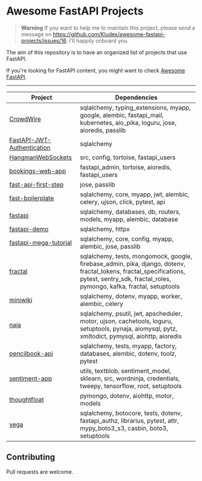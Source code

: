 # Awesome FastAPI Projects

> **Warning**
> If you want to help me to maintain this project, please send a message on https://github.com/Kludex/awesome-fastapi-projects/issues/16.
> I'll happily onboard you.

The aim of this repository is to have an organized list of projects that use FastAPI.

If you're looking for FastAPI content, you might want to check [Awesome FastAPI](https://github.com/mjhea0/awesome-fastapi).

---


|                                        Project                                        |                                                                                       Dependencies                                                                                       |
|---------------------------------------------------------------------------------------|------------------------------------------------------------------------------------------------------------------------------------------------------------------------------------------|
|[CrowdWire](https://github.com/Crowd-Wire/CrowdWire )                                  |sqlalchemy, typing_extensions, myapp, google, alembic, fastapi_mail, kubernetes, aio_pika, loguru, jose, aioredis, passlib                                                                |
|[FastAPI-JWT-Authentication](https://github.com/MurrayCode/FastAPI-JWT-Authentication )|sqlalchemy                                                                                                                                                                                |
|[HangmanWebSockets](https://github.com/LucianDeveloper/HangmanWebSockets )             |src, config, tortoise, fastapi_users                                                                                                                                                      |
|[bookings-web-app](https://github.com/e-kondr01/bookings-web-app )                     |fastapi_admin, tortoise, aioredis, fastapi_users                                                                                                                                          |
|[fast-api-first-step](https://github.com/Nasir1004/fast-api-first-step )               |jose, passlib                                                                                                                                                                             |
|[fast-boilerplate](https://github.com/kamoloff/fast-boilerplate )                      |sqlalchemy, core, myapp, jwt, alembic, celery, ujson, click, pytest, api                                                                                                                  |
|[fastapi](https://github.com/ericsouza/fastapi-demo )                                  |sqlalchemy, databases, db, routers, models, myapp, alembic, database                                                                                                                      |
|[fastapi-demo](https://github.com/ericsouza/fastapi-demo )                             |sqlalchemy, httpx                                                                                                                                                                         |
|[fastapi-mega-tutorial](https://github.com/pace-noge/fastapi-mega-tutorial )           |sqlalchemy, core, config, myapp, alembic, jose, passlib                                                                                                                                   |
|[fractal](https://github.com/douwevandermeij/fractal )                                 |sqlalchemy, tests, mongomock, google, firebase_admin, pika, django, dotenv, fractal_tokens, fractal_specifications, pytest, sentry_sdk, fractal_roles, pymongo, kafka, fractal, setuptools|
|[miniwiki](https://github.com/s-chawla/miniwiki )                                      |sqlalchemy, dotenv, myapp, worker, alembic, celery                                                                                                                                        |
|[naja](https://github.com/xiaoxiamiya/naja )                                           |sqlalchemy, psutil, jwt, apscheduler, motor, ujson, cachetools, loguru, setuptools, pynaja, aiomysql, pytz, xmltodict, pymysql, aiohttp, aioredis                                         |
|[pencilbook-api](https://github.com/jett/pencilbook-api )                              |sqlalchemy, tests, myapp, factory, databases, alembic, dotenv, toolz, pytest                                                                                                              |
|[sentiment-app](https://github.com/yadavshashank/sentiment-app )                       |utils, textblob, sentiment_model, sklearn, src, wordninja, credentials, tweepy, tensorflow, root, setuptools                                                                              |
|[thoughtfloat](https://github.com/gltile-two-electric-boogaloo/thoughtfloat )          |pymongo, dotenv, aiohttp, motor, models                                                                                                                                                   |
|[vega](https://github.com/adriangabura/vega )                                          |sqlalchemy, botocore, tests, dotenv, fastapi_authz, librarius, pytest, attr, mypy_boto3_s3, casbin, boto3, setuptools                                                                     |


## Contributing

Pull requests are welcome.

